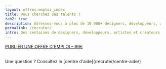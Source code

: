 ```yaml
---
layout: offres-emploi_index
title: Vous cherchez des talents ?
tab2: true
description: Adressez-vous à plus de 10 000+ designers, développeurs, artistes et créateurs. Si vous êtes à la recherche de talents, c'est une bonne place pour en trouver.
permalink: /recruter/
intro: Des centaines de designers, développeurs, artistes et créateurs utilisent le Magazine du Webdesign chaque jour. Si vous êtes à la recherche de talents, c'est une bonne place pour en trouver :-)
---
```


<a class="typeform-share link button-paypal" href="https://magazineduwebdesign.typeform.com/to/gahNuN" data-mode="2">PUBLIER UNE OFFRE D'EMPLOI &ndash; 99€</a>
<script>(function(){var qs,js,q,s,d=document,gi=d.getElementById,ce=d.createElement,gt=d.getElementsByTagName,id='typef_orm',b='https://s3-eu-west-1.amazonaws.com/share.typeform.com/';if(!gi.call(d,id)){js=ce.call(d,'script');js.id=id;js.src=b+'share.js';q=gt.call(d,'script')[0];q.parentNode.insertBefore(js,q)}})()</script><br /><span class="section-header-titre">Une question ? Consultez le [centre d'aide](/recruter/centre-aide/)</span>
